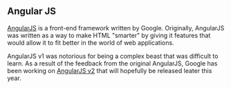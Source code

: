 ## Angular JS

[AngularJS](https://angularjs.org) is a front-end framework written by Google. Originally, AngularJS was written as a way to make HTML "smarter" 
by giving it features that would allow it to fit better in the world of web applications. 

AngularJS v1 was notorious for being a complex beast
that was difficult to learn. As a result of the feedback from the original AngularJS, Google has been working on [AngularJS v2](https://angular.io) 
that will hopefully be released leater this year.